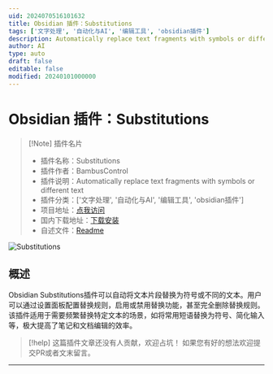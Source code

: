 ```yaml
---
uid: 2024070516101632
title: Obsidian 插件：Substitutions
tags: ['文字处理', '自动化与AI', '编辑工具', 'obsidian插件']
description: Automatically replace text fragments with symbols or different text
author: AI
type: auto
draft: false
editable: false
modified: 20240101000000
---
```


# Obsidian 插件：Substitutions

> [!Note] 插件名片
> - 插件名称：Substitutions
> - 插件作者：BambusControl
> - 插件说明：Automatically replace text fragments with symbols or different text
> - 插件分类：['文字处理', '自动化与AI', '编辑工具', 'obsidian插件']
> - 项目地址：[点我访问](https://github.com/BambusControl/obsidian-substitutions)
> - 国内下载地址：[下载安装](https://pkmer.cn/products/plugin/pluginMarket/?substitutions)
> - 自述文件：[Readme](https://ghproxy.net/https://raw.githubusercontent.com/BambusControl/obsidian-substitutions/main/README.md)

![Substitutions](https://cdn.pkmer.cn/covers/substitutions.gif!pkmer)

## 概述

Obsidian Substitutions插件可以自动将文本片段替换为符号或不同的文本。用户可以通过设置面板配置替换规则，启用或禁用替换功能，甚至完全删除替换规则。该插件适用于需要频繁替换特定文本的场景，如将常用短语替换为符号、简化输入等，极大提高了笔记和文档编辑的效率。


> [!help] 
> 这篇插件文章还没有人贡献，欢迎占坑！
> 如果您有好的想法欢迎提交PR或者文末留言。
> 

---



